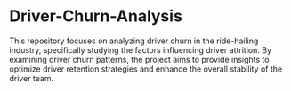 # Driver-Churn-Analysis
This repository focuses on analyzing driver churn in the ride-hailing industry, specifically studying the factors influencing driver attrition. By examining driver churn patterns, the project aims to provide insights to optimize driver retention strategies and enhance the overall stability of the driver team.
